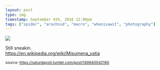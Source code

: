 ```yaml
---
layout: post
type: img
timestamp: September 4th, 2016 12:00pm
tags: ["spider", "arachnid", "macro", "whenisawit", "photography"]
---
```

<img src="https://saturdayxiii.github.io/media/149940042190.jpg"/>

Still sneakin.
<br/>
<a href="https://en.wikipedia.org/wiki/Misumena_vatia" target="_blank">https://en.wikipedia.org/wiki/Misumena_vatia</a><br/>
 
  
<small>source: https://saturdayxiii.tumblr.com/post/149940042190</small>